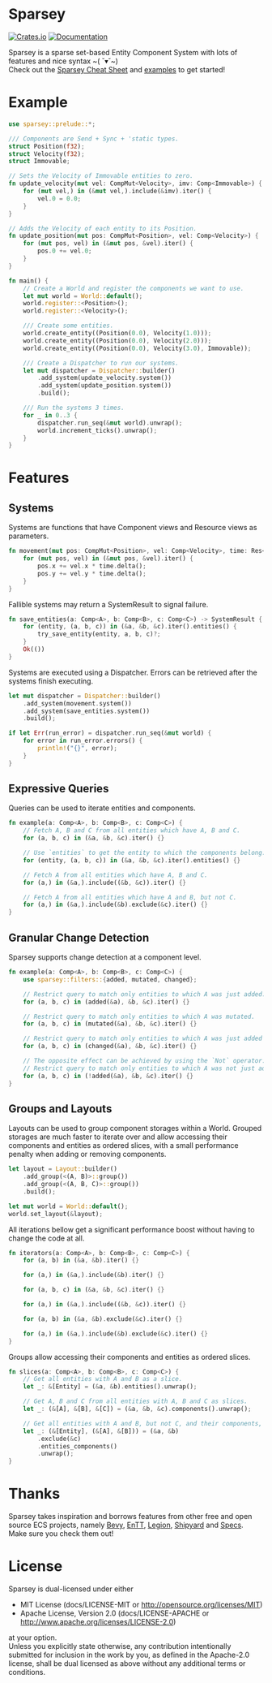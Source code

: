 # Sparsey
[![Crates.io](https://img.shields.io/crates/v/sparsey)](https://crates.io/crates/sparsey)
[![Documentation](https://docs.rs/sparsey/badge.svg)](https://docs.rs/sparsey)

Sparsey is a sparse set-based Entity Component System with lots of features and nice syntax \~( ˘▾˘\~)
<br />
Check out the [Sparsey Cheat Sheet](/guides/cheat_sheet.md) and [examples](/examples/) to get started!

# Example 
```rust
use sparsey::prelude::*;

/// Components are Send + Sync + 'static types.
struct Position(f32);
struct Velocity(f32);
struct Immovable;

// Sets the Velocity of Immovable entities to zero.
fn update_velocity(mut vel: CompMut<Velocity>, imv: Comp<Immovable>) {
    for (mut vel,) in (&mut vel,).include(&imv).iter() {
        vel.0 = 0.0;
    }
}

// Adds the Velocity of each entity to its Position. 
fn update_position(mut pos: CompMut<Position>, vel: Comp<Velocity>) {
    for (mut pos, vel) in (&mut pos, &vel).iter() {
        pos.0 += vel.0;
    }
} 

fn main() {
    // Create a World and register the components we want to use.
    let mut world = World::default();
    world.register::<Position>();
    world.register::<Velocity>();

    /// Create some entities.
    world.create_entity((Position(0.0), Velocity(1.0)));
    world.create_entity((Position(0.0), Velocity(2.0)));
    world.create_entity((Position(0.0), Velocity(3.0), Immovable));

    /// Create a Dispatcher to run our systems.
    let mut dispatcher = Dispatcher::builder()
        .add_system(update_velocity.system())
        .add_system(update_position.system())
        .build();

    /// Run the systems 3 times.
    for _ in 0..3 {
        dispatcher.run_seq(&mut world).unwrap();
        world.increment_ticks().unwrap();
    }
}
```

# Features
## Systems
Systems are functions that have Component views and Resource views as parameters.
```rust
fn movement(mut pos: CompMut<Position>, vel: Comp<Velocity>, time: Res<Time>) {
    for (mut pos, vel) in (&mut pos, &vel).iter() {
        pos.x += vel.x * time.delta();
        pos.y += vel.y * time.delta();
    }
}
```

Fallible systems may return a SystemResult to signal failure.
```rust
fn save_entities(a: Comp<A>, b: Comp<B>, c: Comp<C>) -> SystemResult {
    for (entity, (a, b, c)) in (&a, &b, &c).iter().entities() {
        try_save_entity(entity, a, b, c)?;
    }
    Ok(())
}
```

Systems are executed using a Dispatcher. Errors can be retrieved after the systems finish executing.
```rust
let mut dispatcher = Dispatcher::builder()
    .add_system(movement.system())
    .add_system(save_entities.system())
    .build();

if let Err(run_error) = dispatcher.run_seq(&mut world) {
    for error in run_error.errors() {
        println!("{}", error);
    }
}
```

## Expressive Queries
Queries can be used to iterate entities and components.
```rust
fn example(a: Comp<A>, b: Comp<B>, c: Comp<C>) {
    // Fetch A, B and C from all entities which have A, B and C.
    for (a, b, c) in (&a, &b, &c).iter() {}

    // Use `entities` to get the entity to which the components belong.
    for (entity, (a, b, c)) in (&a, &b, &c).iter().entities() {}

    // Fetch A from all entities which have A, B and C.
    for (a,) in (&a,).include((&b, &c)).iter() {}

    // Fetch A from all entities which have A and B, but not C.
    for (a,) in (&a,).include(&b).exclude(&c).iter() {}
}
```

## Granular Change Detection
Sparsey supports change detection at a component level.
```rust
fn example(a: Comp<A>, b: Comp<B>, c: Comp<C>) {
    use sparsey::filters::{added, mutated, changed};

    // Restrict query to match only entities to which A was just added.
    for (a, b, c) in (added(&a), &b, &c).iter() {}

    // Restrict query to match only entities to which A was mutated.
    for (a, b, c) in (mutated(&a), &b, &c).iter() {}

    // Restrict query to match only entities to which A was just added or mutated.
    for (a, b, c) in (changed(&a), &b, &c).iter() {}

    // The opposite effect can be achieved by using the `Not` operator.
    // Restrict query to match only entities to which A was not just added.
    for (a, b, c) in (!added(&a), &b, &c).iter() {}
}
```

## Groups and Layouts
Layouts can be used to group component storages within a World. Grouped storages are much faster to iterate over and allow accessing their components and entities as ordered slices, with a small performance penalty when adding or removing components.
```rust
let layout = Layout::builder()
    .add_group(<(A, B)>::group())
    .add_group(<(A, B, C)>::group())
    .build();

let mut world = World::default();
world.set_layout(&layout);
```

All iterations bellow get a significant performance boost without having to change the code at all.
```rust
fn iterators(a: Comp<A>, b: Comp<B>, c: Comp<C>) {
    for (a, b) in (&a, &b).iter() {}

    for (a,) in (&a,).include(&b).iter() {}

    for (a, b, c) in (&a, &b, &c).iter() {}

    for (a,) in (&a,).include((&b, &c)).iter() {}

    for (a, b) in (&a, &b).exclude(&c).iter() {}

    for (a,) in (&a,).include(&b).exclude(&c).iter() {}
}
```

Groups allow accessing their components and entities as ordered slices.
```rust
fn slices(a: Comp<A>, b: Comp<B>, c: Comp<C>) {
    // Get all entities with A and B as a slice.
    let _: &[Entity] = (&a, &b).entities().unwrap();

    // Get A, B and C from all entities with A, B and C as slices.
    let _: (&[A], &[B], &[C]) = (&a, &b, &c).components().unwrap();

    // Get all entities with A and B, but not C, and their components, as slices.
    let _: (&[Entity], (&[A], &[B])) = (&a, &b)
        .exclude(&c)
        .entities_components()
        .unwrap();
}
```

# Thanks
Sparsey takes inspiration and borrows features from other free and open source ECS projects, namely [Bevy](https://github.com/bevyengine/bevy), [EnTT](https://github.com/skypjack/entt), [Legion](https://github.com/amethyst/legion), [Shipyard](https://github.com/leudz/shipyard) and [Specs](https://github.com/amethyst/specs). Make sure you check them out!

# License
Sparsey is dual-licensed under either
* MIT License (docs/LICENSE-MIT or http://opensource.org/licenses/MIT)
* Apache License, Version 2.0 (docs/LICENSE-APACHE or http://www.apache.org/licenses/LICENSE-2.0)

at your option.
<br />
Unless you explicitly state otherwise, any contribution intentionally submitted for inclusion in the work by you, as defined in the Apache-2.0 license, shall be dual licensed as above without any additional terms or conditions.
